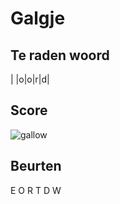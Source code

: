 # Galgje

## Te raden woord

| |o|o|r|d|


## Score
![gallow](./images/3.png)

## Beurten
E
O
R
T
D
W